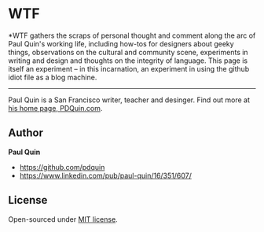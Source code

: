 # WTF

*WTF gathers the scraps of personal thought and comment along the arc of Paul Quin's working life, including how-tos for designers about geeky things, observations on the cultural and community scene, experiments in writing and design and thoughts on the integrity of language. This page is itself an experiment – in this incarnation, an experiment in using the github idiot file as a blog machine.

-----

Paul Quin is a San Francisco writer, teacher and desinger. Find out more at [his home page, PDQuin.com](http://pdquin.com/).
## Author

**Paul Quin**
- <https://github.com/pdquin>
- <https://www.linkedin.com/pub/paul-quin/16/351/607/>


## License

Open-sourced under [MIT license](LICENSE.md).
